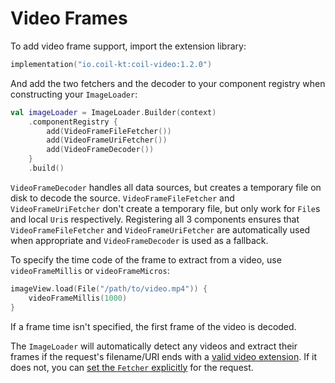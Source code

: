 # Video Frames

To add video frame support, import the extension library:

```kotlin
implementation("io.coil-kt:coil-video:1.2.0")
```

And add the two fetchers and the decoder to your component registry when constructing your `ImageLoader`:

```kotlin
val imageLoader = ImageLoader.Builder(context)
    .componentRegistry {
        add(VideoFrameFileFetcher())
        add(VideoFrameUriFetcher())
        add(VideoFrameDecoder())
    }
    .build()
```

`VideoFrameDecoder` handles all data sources, but creates a temporary file on disk to decode the source. `VideoFrameFileFetcher` and `VideoFrameUriFetcher` don't create a temporary file, but only work for `File`s and local `Uri`s respectively. Registering all 3 components ensures that `VideoFrameFileFetcher` and `VideoFrameUriFetcher` are automatically used when appropriate and `VideoFrameDecoder` is used as a fallback.

To specify the time code of the frame to extract from a video, use `videoFrameMillis` or `videoFrameMicros`:

```kotlin
imageView.load(File("/path/to/video.mp4")) {
    videoFrameMillis(1000)
}
```

If a frame time isn't specified, the first frame of the video is decoded.

The `ImageLoader` will automatically detect any videos and extract their frames if the request's filename/URI ends with a [valid video extension](https://developer.android.com/guide/topics/media/media-formats#video-formats). If it does not, you can [set the `Fetcher` explicitly](../api/coil-base/coil-base/coil.request/-image-request/-builder/fetcher/) for the request.
